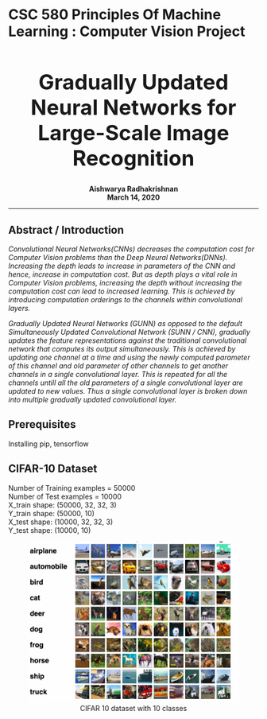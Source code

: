 # CSC 580 Principles Of Machine Learning : Computer Vision Project

<div align="center">
    <h1 style="font-size:300%;">Gradually Updated Neural Networks for Large-Scale Image Recognition</h1>
    <h3 style="font-size:100%;">Aishwarya Radhakrishnan <br>
    March 14, 2020</h3>
</div>
  
<hr>



## Abstract / Introduction

*Convolutional Neural Networks(CNNs) decreases the computation cost for Computer Vision problems than the Deep Neural Networks(DNNs). Increasing the depth leads to increase in parameters of the CNN and hence, increase in computation cost. But as depth plays a vital role in Computer Vision problems, increasing the depth without increasing the computation cost can lead to increased learning. This is achieved by introducing
computation orderings to the channels within convolutional layers.*

*Gradually Updated Neural Networks (GUNN) as opposed to the default Simultaneously Updated Convolutional Network (SUNN / CNN), gradually updates the feature representations against the
traditional convolutional network that computes its output
simultaneously.  This is achieved by updating one channel at a time and using the newly computed parameter of this channel and old parameter of other channels to get another channels in a single convolutional layer. This is repeated for all the channels untill all the old parameters of a single convolutional layer are updated to new values. Thus a single convolutional layer is broken down into multiple gradually updated convolutional layer.*



## Prerequisites

Installing pip, tensorflow

## CIFAR-10 Dataset

Number of Training examples = 50000 <br>
Number of Test examples = 10000 <br>
X_train shape: (50000, 32, 32, 3) <br>
Y_train shape: (50000, 10) <br>
X_test shape: (10000, 32, 32, 3) <br>
Y_test shape: (10000, 10)


<figure>
<div align="center">
<img src='https://github.com/aishwarya34/CSC580_PrinciplesOfMachineLearning/blob/master/img/CIFAR10.png' /><br>
<figcaption>CIFAR 10 dataset with 10 classes</figcaption></div>
</figure>

